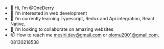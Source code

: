 - 👋 Hi, I’m @OneDerry
- 👀 I’m interested in web development
- 🌱 I’m currently learning Typescript, Redux and Api integration, React Native.
- 💞️ I’m looking to collaborate on amazing websites
- 📫 How to reach me mesiri.dev@gmail.com or olomu2001@gmail.com, 08130218538

<!---
OneDerry/OneDerry is a ✨ special ✨ repository because its `README.md` (this file) appears on your GitHub profile.
You can click the Preview link to take a look at your changes.
--->
